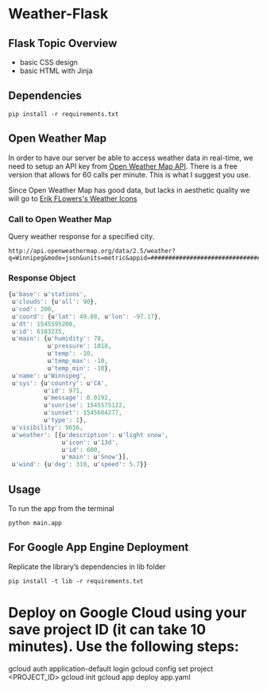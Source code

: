 # Weather-Flask
## Flask Topic Overview
* basic CSS design
* basic HTML with Jinja

## Dependencies

```shell
pip install -r requirements.txt
```

## Open Weather Map

In order to have our server be able to access weather data in real-time, we need to setup an API key from [Open Weather Map API](https://openweathermap.org/api). There is a free version that allows for 60 calls per minute. This is what I suggest you use.

Since Open Weather Map has good data, but lacks in aesthetic quality we will go to [Erik FLowers's Weather Icons](https://erikflowers.github.io/weather-icons/)

### Call to Open Weather Map 
Query weather response for a specified city.

```
http://api.openweathermap.org/data/2.5/weather?q=Winnipeg&mode=json&units=metric&appid=################################
```

### Response Object

```js
{u'base': u'stations',
 u'clouds': {u'all': 90},
 u'cod': 200,
 u'coord': {u'lat': 49.88, u'lon': -97.17},
 u'dt': 1545595200,
 u'id': 6183235,
 u'main': {u'humidity': 78,
           u'pressure': 1018,
           u'temp': -10,
           u'temp_max': -10,
           u'temp_min': -10},
 u'name': u'Winnipeg',
 u'sys': {u'country': u'CA',
          u'id': 971,
          u'message': 0.0192,
          u'sunrise': 1545575122,
          u'sunset': 1545604277,
          u'type': 1},
 u'visibility': 9656,
 u'weather': [{u'description': u'light snow',
               u'icon': u'13d',
               u'id': 600,
               u'main': u'Snow'}],
 u'wind': {u'deg': 310, u'speed': 5.7}}
 ```


 ## Usage
 To run the app from the terminal
 
 ```shell
 python main.app
 ```


 ## For Google App Engine Deployment
Replicate the library’s dependencies in lib folder
```shell
pip install -t lib -r requirements.txt
```

# Deploy on Google Cloud using your save project ID (it can take 10 minutes). Use the following steps:
gcloud auth application-default login
gcloud config set project <PROJECT_ID>
gcloud init
gcloud app deploy app.yaml